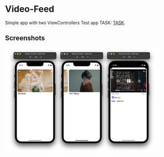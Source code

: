 # Video-Feed

Simple app with two ViewControllers 
Test app TASK: [TASK](https://github.com/Evgen-ios/VideoFeed/blob/main/TASK.md).

## Screenshots
![Screenshots](https://github.com/Evgen-ios/VideoFeed/blob/main/image/image.png?raw=true)


